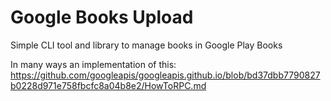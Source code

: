 # Google Books Upload

Simple CLI tool and library to manage books in Google Play Books

In many ways an implementation of this: https://github.com/googleapis/googleapis.github.io/blob/bd37dbb7790827b0228d971e758fbcfc8a04b8e2/HowToRPC.md
